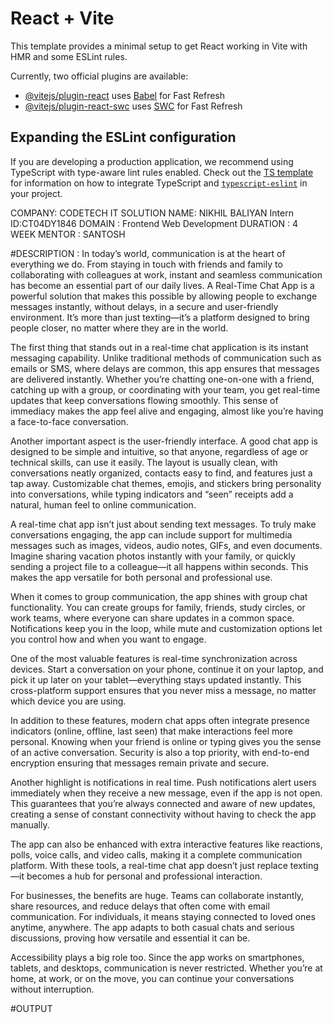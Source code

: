# React + Vite

This template provides a minimal setup to get React working in Vite with HMR and some ESLint rules.

Currently, two official plugins are available:

- [@vitejs/plugin-react](https://github.com/vitejs/vite-plugin-react/blob/main/packages/plugin-react) uses [Babel](https://babeljs.io/) for Fast Refresh
- [@vitejs/plugin-react-swc](https://github.com/vitejs/vite-plugin-react/blob/main/packages/plugin-react-swc) uses [SWC](https://swc.rs/) for Fast Refresh

## Expanding the ESLint configuration

If you are developing a production application, we recommend using TypeScript with type-aware lint rules enabled. Check out the [TS template](https://github.com/vitejs/vite/tree/main/packages/create-vite/template-react-ts) for information on how to integrate TypeScript and [`typescript-eslint`](https://typescript-eslint.io) in your project.


COMPANY: CODETECH IT SOLUTION
NAME: NIKHIL BALIYAN
Intern ID:CT04DY1846
DOMAIN : Frontend Web Development
DURATION : 4 WEEK
MENTOR : SANTOSH

#DESCRIPTION : In today’s world, communication is at the heart of everything we do. From staying in touch with friends and family to collaborating with colleagues at work, instant and seamless communication has become an essential part of our daily lives. A Real-Time Chat App is a powerful solution that makes this possible by allowing people to exchange messages instantly, without delays, in a secure and user-friendly environment. It’s more than just texting—it’s a platform designed to bring people closer, no matter where they are in the world.

The first thing that stands out in a real-time chat application is its instant messaging capability. Unlike traditional methods of communication such as emails or SMS, where delays are common, this app ensures that messages are delivered instantly. Whether you’re chatting one-on-one with a friend, catching up with a group, or coordinating with your team, you get real-time updates that keep conversations flowing smoothly. This sense of immediacy makes the app feel alive and engaging, almost like you’re having a face-to-face conversation.

Another important aspect is the user-friendly interface. A good chat app is designed to be simple and intuitive, so that anyone, regardless of age or technical skills, can use it easily. The layout is usually clean, with conversations neatly organized, contacts easy to find, and features just a tap away. Customizable chat themes, emojis, and stickers bring personality into conversations, while typing indicators and “seen” receipts add a natural, human feel to online communication.

A real-time chat app isn’t just about sending text messages. To truly make conversations engaging, the app can include support for multimedia messages such as images, videos, audio notes, GIFs, and even documents. Imagine sharing vacation photos instantly with your family, or quickly sending a project file to a colleague—it all happens within seconds. This makes the app versatile for both personal and professional use.

When it comes to group communication, the app shines with group chat functionality. You can create groups for family, friends, study circles, or work teams, where everyone can share updates in a common space. Notifications keep you in the loop, while mute and customization options let you control how and when you want to engage.

One of the most valuable features is real-time synchronization across devices. Start a conversation on your phone, continue it on your laptop, and pick it up later on your tablet—everything stays updated instantly. This cross-platform support ensures that you never miss a message, no matter which device you are using.

In addition to these features, modern chat apps often integrate presence indicators (online, offline, last seen) that make interactions feel more personal. Knowing when your friend is online or typing gives you the sense of an active conversation. Security is also a top priority, with end-to-end encryption ensuring that messages remain private and secure.

Another highlight is notifications in real time. Push notifications alert users immediately when they receive a new message, even if the app is not open. This guarantees that you’re always connected and aware of new updates, creating a sense of constant connectivity without having to check the app manually.

The app can also be enhanced with extra interactive features like reactions, polls, voice calls, and video calls, making it a complete communication platform. With these tools, a real-time chat app doesn’t just replace texting—it becomes a hub for personal and professional interaction.

For businesses, the benefits are huge. Teams can collaborate instantly, share resources, and reduce delays that often come with email communication. For individuals, it means staying connected to loved ones anytime, anywhere. The app adapts to both casual chats and serious discussions, proving how versatile and essential it can be.

Accessibility plays a big role too. Since the app works on smartphones, tablets, and desktops, communication is never restricted. Whether you’re at home, at work, or on the move, you can continue your conversations without interruption.


#OUTPUT


